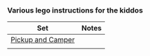 ### Various lego instructions for the kiddos

| Set  | Notes  |
|---|---|
| [Pickup and Camper](https://www.lego.com/biassets/bi/6222326.pdf)   |   |
|   |   |
